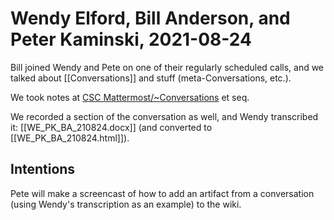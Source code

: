 # Wendy Elford, Bill Anderson, and Peter Kaminski, 2021-08-24

Bill joined Wendy and Pete on one of their regularly scheduled calls, and we talked about [[Conversations]] and stuff (meta-Conversations, etc.).

We took notes at [CSC Mattermost/~Conversations](https://chat.collectivesensecommons.org/agora/pl/gwi7e4o6pp8btmwt1q3up3pqqc) et seq.

We recorded a section of the conversation as well, and Wendy transcribed it: [[WE_PK_BA_210824.docx]] (and converted to [[WE_PK_BA_210824.html]]).

## Intentions

Pete will make a screencast of how to add an artifact from a conversation (using Wendy's transcription as an example) to the wiki.